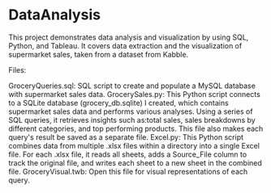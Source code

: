 # DataAnalysis

This project demonstrates data analysis and visualization by using SQL, Python, and Tableau. It covers data extraction and the visualization of supermarket sales, taken from a dataset from Kabble.

Files:

GroceryQueries.sql: SQL script to create and populate a MySQL database with supermarket sales data.
GrocerySales.py: This Python script connects to a SQLite database (grocery_db.sqlite) I created, which contains supermarket sales data and performs various analyses. Using a series of SQL queries, it retrieves insights such as:total sales, sales breakdowns by different categories, and top performing products. This file also makes each query's result be saved as a separate file.
Excel.py: This Python script combines data from multiple .xlsx files within a directory into a single Excel file. For each .xlsx file, it reads all sheets, adds a Source_File column to track the original file, and writes each sheet to a new sheet in the combined file. 
GroceryVisual.twb: Open this file for visual representations of each query.





